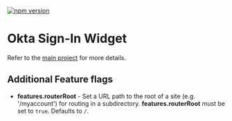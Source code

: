 <!-- START GITHUB ONLY -->
[![npm version](https://img.shields.io/npm/v/@okta/okta-signin-widget.svg?style=flat-square)](https://www.npmjs.com/package/@concordiaplans/okta-signin-widget)
<!-- END GITHUB ONLY -->

Okta Sign-In Widget
===================

Refer to the [main project](https://github.com/okta/okta-signin-widget/) for more details.

## Additional Feature flags

- **features.routerRoot** - Set a URL path to the root of a site (e.g. '/myaccount') for routing in a subdirectory. **features.routerRoot** must be set to `true`. Defaults to `/`.
